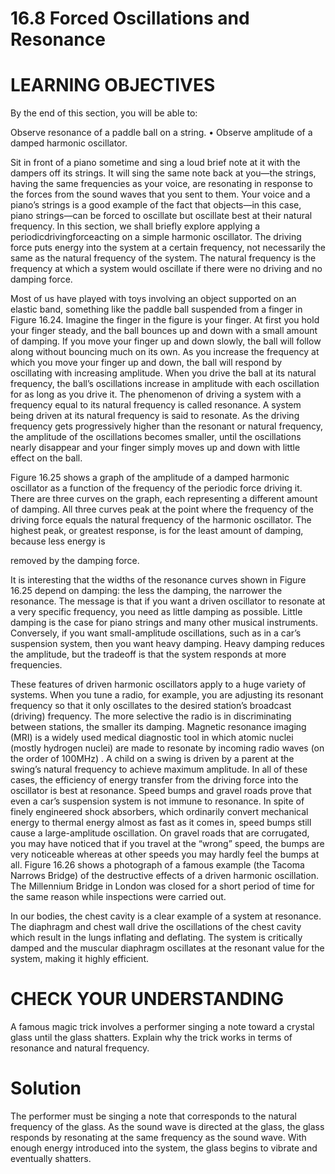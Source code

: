 # 16.8 Forced Oscillations and Resonance

# LEARNING OBJECTIVES

By the end of this section, you will be able to:

Observe resonance of a paddle ball on a string. • Observe amplitude of a damped harmonic oscillator.

Sit in front of a piano sometime and sing a loud brief note at it with the dampers off its strings. It will sing the same note back at you—the strings, having the same frequencies as your voice, are resonating in response to the forces from the sound waves that you sent to them. Your voice and a piano’s strings is a good example of the fact that objects—in this case, piano strings—can be forced to oscillate but oscillate best at their natural frequency. In this section, we shall briefly explore applying a periodicdrivingforceacting on a simple harmonic oscillator. The driving force puts energy into the system at a certain frequency, not necessarily the same as the natural frequency of the system. The natural frequency is the frequency at which a system would oscillate if there were no driving and no damping force.

Most of us have played with toys involving an object supported on an elastic band, something like the paddle ball suspended from a finger in Figure 16.24. Imagine the finger in the figure is your finger. At first you hold your finger steady, and the ball bounces up and down with a small amount of damping. If you move your finger up and down slowly, the ball will follow along without bouncing much on its own. As you increase the frequency at which you move your finger up and down, the ball will respond by oscillating with increasing amplitude. When you drive the ball at its natural frequency, the ball’s oscillations increase in amplitude with each oscillation for as long as you drive it. The phenomenon of driving a system with a frequency equal to its natural frequency is called resonance. A system being driven at its natural frequency is said to resonate. As the driving frequency gets progressively higher than the resonant or natural frequency, the amplitude of the oscillations becomes smaller, until the oscillations nearly disappear and your finger simply moves up and down with little effect on the ball.

Figure 16.25 shows a graph of the amplitude of a damped harmonic oscillator as a function of the frequency of the periodic force driving it. There are three curves on the graph, each representing a different amount of damping. All three curves peak at the point where the frequency of the driving force equals the natural frequency of the harmonic oscillator. The highest peak, or greatest response, is for the least amount of damping, because less energy is

removed by the damping force.

It is interesting that the widths of the resonance curves shown in Figure 16.25 depend on damping: the less the damping, the narrower the resonance. The message is that if you want a driven oscillator to resonate at a very specific frequency, you need as little damping as possible. Little damping is the case for piano strings and many other musical instruments. Conversely, if you want small-amplitude oscillations, such as in a car’s suspension system, then you want heavy damping. Heavy damping reduces the amplitude, but the tradeoff is that the system responds at more frequencies.

These features of driven harmonic oscillators apply to a huge variety of systems. When you tune a radio, for example, you are adjusting its resonant frequency so that it only oscillates to the desired station’s broadcast (driving) frequency. The more selective the radio is in discriminating between stations, the smaller its damping. Magnetic resonance imaging (MRI) is a widely used medical diagnostic tool in which atomic nuclei (mostly hydrogen nuclei) are made to resonate by incoming radio waves (on the order of ${ \mathsf { 1 0 0 M H z } } )$ . A child on a swing is driven by a parent at the swing’s natural frequency to achieve maximum amplitude. In all of these cases, the efficiency of energy transfer from the driving force into the oscillator is best at resonance. Speed bumps and gravel roads prove that even a car’s suspension system is not immune to resonance. In spite of finely engineered shock absorbers, which ordinarily convert mechanical energy to thermal energy almost as fast as it comes in, speed bumps still cause a large-amplitude oscillation. On gravel roads that are corrugated, you may have noticed that if you travel at the “wrong” speed, the bumps are very noticeable whereas at other speeds you may hardly feel the bumps at all. Figure 16.26 shows a photograph of a famous example (the Tacoma Narrows Bridge) of the destructive effects of a driven harmonic oscillation. The Millennium Bridge in London was closed for a short period of time for the same reason while inspections were carried out.

In our bodies, the chest cavity is a clear example of a system at resonance. The diaphragm and chest wall drive the oscillations of the chest cavity which result in the lungs inflating and deflating. The system is critically damped and the muscular diaphragm oscillates at the resonant value for the system, making it highly efficient.

# CHECK YOUR UNDERSTANDING

A famous magic trick involves a performer singing a note toward a crystal glass until the glass shatters. Explain why the trick works in terms of resonance and natural frequency.

# Solution

The performer must be singing a note that corresponds to the natural frequency of the glass. As the sound wave is directed at the glass, the glass responds by resonating at the same frequency as the sound wave. With enough energy introduced into the system, the glass begins to vibrate and eventually shatters.
